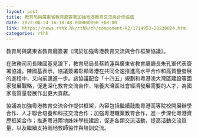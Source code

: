 ```yaml
---
layout: post
title: 教育局與廣東省教育廳簽署加強粵港教育交流與合作協議
date: 2023-08-24 16:18:48.000000000 +08:00
link: https://news.rthk.hk/rthk/ch/component/k2/1714953-20230824.htm
categories: rthk
---
```


教育局與廣東省教育廳簽署《關於加強粵港教育交流與合作框架協議》。
 
在政務司司長陳國基見證下，教育局局長蔡若蓮與廣東省教育廳廳長朱孔軍代表簽署協議。陳國基表示，協議簽署彰顯粵港在共同全速推進高水平合作和高質量發展的進程中，又向前邁進一步。該協議配合「十四五」規劃和粵港澳大灣區建設等國家發展戰略，促進深化教育交流合作，培養大灣區社會經濟發展需要的人才，為國家高質量發展作出更大貢獻。
 
協議為加強粵港教育交流合作提供框架，內容包括繼續鼓勵粵港高等院校開展辦學合作、人才聯合培養和科技交流合作；加強粵港職業教育合作，進一步深化粵港資歷框架合作；推進粵港兩地姊妹學校建設，促進各類交流活動，提高活動交流質量，以及繼續支持兩地教師協作與培訓交流。
